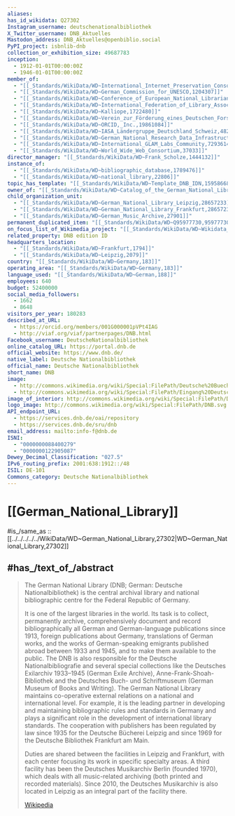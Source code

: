 ```yaml
---
aliases:
has_id_wikidata: Q27302
Instagram_username: deutschenationalbibliothek
X_Twitter_username: DNB_Aktuelles
Mastodon_address: DNB_Aktuelles@openbiblio.social
PyPI_project: isbnlib-dnb
collection_or_exhibition_size: 49687783
inception:
  - 1912-01-01T00:00:00Z
  - 1946-01-01T00:00:00Z
member_of:
  - "[[_Standards/WikiData/WD~International_Internet_Preservation_Consortium,697497]]"
  - "[[_Standards/WikiData/WD~German_Commission_for_UNESCO,1204307]]"
  - "[[_Standards/WikiData/WD~Conference_of_European_National_Librarians,1255790]]"
  - "[[_Standards/WikiData/WD~International_Federation_of_Library_Associations_and_Institutions,1334284]]"
  - "[[_Standards/WikiData/WD~Kalliope,1722480]]"
  - "[[_Standards/WikiData/WD~Verein_zur_Förderung_eines_Deutschen_Forschungsnetzes,2514863]]"
  - "[[_Standards/WikiData/WD~ORCID,_Inc.,19861084]]"
  - "[[_Standards/WikiData/WD~IASA_Ländergruppe_Deutschland_Schweiz,48219561]]"
  - "[[_Standards/WikiData/WD~German_National_Research_Data_Infrastructure,61658497]]"
  - "[[_Standards/WikiData/WD~International_GLAM_Labs_Community,72936141]]"
  - "[[_Standards/WikiData/WD~World_Wide_Web_Consortium,37033]]"
director_manager: "[[_Standards/WikiData/WD~Frank_Scholze,1444132]]"
instance_of:
  - "[[_Standards/WikiData/WD~bibliographic_database,1789476]]"
  - "[[_Standards/WikiData/WD~national_library,22806]]"
topic_has_template: "[[_Standards/WikiData/WD~Template_DNB_IDN,15958668]]"
owner_of: "[[_Standards/WikiData/WD~Catalog_of_the_German_National_Library,23833686]]"
child_organization_unit:
  - "[[_Standards/WikiData/WD~German_National_Library_Leipzig,28657233]]"
  - "[[_Standards/WikiData/WD~German_National_Library_Frankfurt,28657237]]"
  - "[[_Standards/WikiData/WD~German_Music_Archive,27901]]"
permanent_duplicated_item: "[[_Standards/WikiData/WD~Q95977730,95977730]]"
on_focus_list_of_Wikimedia_project: "[[_Standards/WikiData/WD~Wikidata_WikiProject_Academic_Publisher,117222928]]"
related_property: DNB edition ID
headquarters_location:
  - "[[_Standards/WikiData/WD~Frankfurt,1794]]"
  - "[[_Standards/WikiData/WD~Leipzig,2079]]"
country: "[[_Standards/WikiData/WD~Germany,183]]"
operating_area: "[[_Standards/WikiData/WD~Germany,183]]"
language_used: "[[_Standards/WikiData/WD~German,188]]"
employees: 640
budget: 52400000
social_media_followers:
  - 1662
  - 8648
visitors_per_year: 180283
described_at_URL:
  - https://orcid.org/members/001G000001pVPt4IAG
  - http://viaf.org/viaf/partnerpages/DNB.html
Facebook_username: DeutscheNationalbibliothek
online_catalog_URL: https://portal.dnb.de
official_website: https://www.dnb.de/
native_label: Deutsche Nationalbibliothek
official_name: Deutsche Nationalbibliothek
short_name: DNB
image:
  - http://commons.wikimedia.org/wiki/Special:FilePath/Deutsche%20Buecherei%20Hauptgebaeude%20mit%20Buecherturm.JPG
  - http://commons.wikimedia.org/wiki/Special:FilePath/Eingang%20Deutsche%20Nationalbibliothek%20Leipzig.jpg
image_of_interior: http://commons.wikimedia.org/wiki/Special:FilePath/Deutsche-nationalbibliothek-2011-ffm-046.jpg
logo_image: http://commons.wikimedia.org/wiki/Special:FilePath/DNB.svg
API_endpoint_URL:
  - https://services.dnb.de/oai/repository
  - https://services.dnb.de/sru/dnb
email_address: mailto:info-f@dnb.de
ISNI:
  - "0000000088400279"
  - "0000000122905087"
Dewey_Decimal_Classification: "027.5"
IPv6_routing_prefix: 2001:638:1912::/48
ISIL: DE-101
Commons_category: Deutsche Nationalbibliothek
---
```


# [[German_National_Library]] 

#is_/same_as :: [[../../../../../WikiData/WD~German_National_Library,27302|WD~German_National_Library,27302]] 

## #has_/text_of_/abstract 

> The German National Library (DNB; German: Deutsche Nationalbibliothek) 
> is the central archival library and national bibliographic centre 
> for the Federal Republic of Germany. 
> 
> It is one of the largest libraries in the world. 
> Its task is to collect, permanently archive, comprehensively document 
> and record bibliographically all German and German-language publications since 1913, foreign publications about Germany, translations of German works, and the works of German-speaking emigrants published abroad between 1933 and 1945, and to make them available to the public. The DNB is also responsible for the Deutsche Nationalbibliografie and several special collections like the Deutsches Exilarchiv 1933–1945 (German Exile Archive), Anne-Frank-Shoah-Bibliothek and the Deutsches Buch- und Schriftmuseum (German Museum of Books and Writing). The German National Library maintains co-operative external relations on a national and international level. For example, it is the leading partner in developing and maintaining bibliographic rules and standards in Germany and plays a significant role in the development of international library standards. The cooperation with publishers has been regulated by law since 1935 for the Deutsche Bücherei Leipzig and since 1969 for the Deutsche Bibliothek Frankfurt am Main.
>
> Duties are shared between the facilities in Leipzig and Frankfurt, with each center focusing its work in specific specialty areas. A third facility has been the Deutsches Musikarchiv Berlin (founded 1970), which deals with all music-related archiving (both printed and recorded materials). Since 2010, the Deutsches Musikarchiv is also located in Leipzig as an integral part of the facility there.
>
> [Wikipedia](https://en.wikipedia.org/wiki/German%20National%20Library) 

